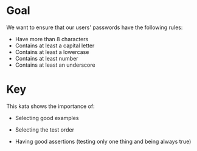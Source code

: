 # Goal
We want to ensure that our users' passwords have the following rules:

- Have more than 8 characters
- Contains at least a capital letter
- Contains at least a lowercase
- Contains at least number
- Contains at least an underscore

# Key
This kata shows the importance of:

* Selecting good examples

* Selecting the test order

* Having good assertions (testing only one thing and being always true)